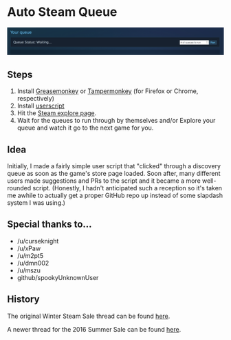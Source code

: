 # Auto Steam Queue

![Screenshot](/screenshot.png)

## Steps

1. Install [Greasemonkey](https://addons.mozilla.org/en-US/firefox/addon/greasemonkey/) or [Tampermonkey](https://chrome.google.com/webstore/detail/tampermonkey/dhdgffkkebhmkfjojejmpbldmpobfkfo) (for Firefox or Chrome, respectively)
2. Install [userscript](https://github.com/3xz/auto-steam-queue/raw/master/auto_steam_queue.user.js)
3. Hit the [Steam explore page](http://store.steampowered.com/explore/).
4. Wait for the queues to run through by themselves and/or Explore your queue and watch it go to the next game for you.

## Idea

Initially, I made a fairly simple user script that "clicked" through a discovery queue as soon as the game's store page loaded. Soon after, many different users made suggestions and PRs to the script and it became a more well-rounded script. (Honestly, I hadn't anticipated such a reception so it's taken me awhile to actually get a proper GitHub repo up instead of some slapdash system I was using.)

## Special thanks to...

* /u/curseknight
* /u/xPaw 
* /u/m2pt5 
* /u/dmn002
* /u/mszu
* github/spookyUnknownUser

## History

The original Winter Steam Sale thread can be found [here](https://www.reddit.com/r/Steam/comments/3xvie5/userscript_to_automatically_go_through_a/).

A newer thread for the 2016 Summer Sale can be found [here](https://www.reddit.com/r/Steam/comments/4pqcyi/update_userscript_to_automatically_go_through_a/).
